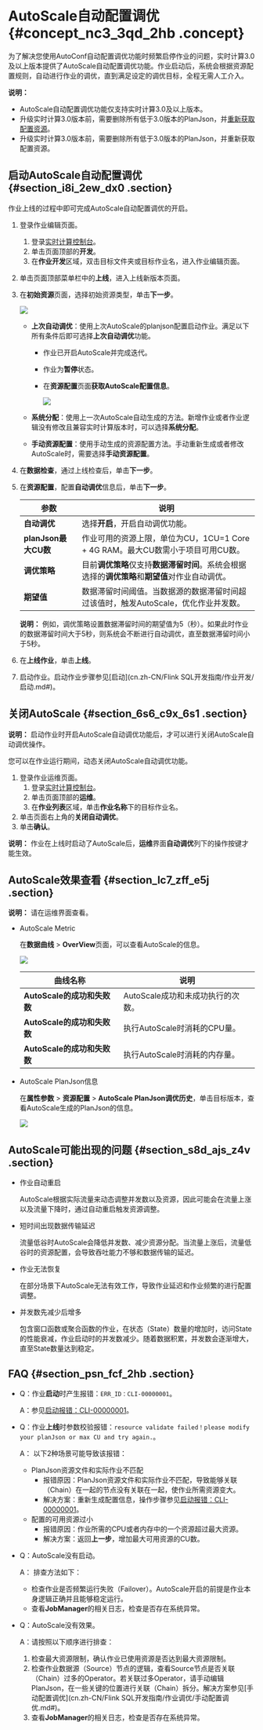 # AutoScale自动配置调优 {#concept_nc3_3qd_2hb .concept}

为了解决您使用AutoConf自动配置调优功能时频繁启停作业的问题，实时计算3.0及以上版本提供了AutoScale自动配置调优功能。作业启动后，系统会根据资源配置规则，自动进行作业的调优，直到满足设定的调优目标，全程无需人工介入。

**说明：** 

-   AutoScale自动配置调优功能仅支持实时计算3.0及以上版本。
-   升级实时计算3.0版本前，需要删除所有低于3.0版本的PlanJson，并[重新获取配置资源](https://help.aliyun.com/knowledge_detail/109143.html)。
-   升级实时计算3.0版本前，需要删除所有低于3.0版本的PlanJson，并重新获取配置资源。

## 启动AutoScale自动配置调优 {#section_i8i_2ew_dx0 .section}

作业上线的过程中即可完成AutoScale自动配置调优的开启。

1.  登录作业编辑页面。
    1.  登录[实时计算控制台](https://stream.console.aliyun.com)。
    2.  单击页面顶部的**开发**。
    3.  在**作业开发**区域，双击目标文件夹或目标作业名，进入作业编辑页面。
2.  单击页面顶部菜单栏中的**上线**，进入上线新版本页面。
3.  在**初始资源**页面，选择初始资源类型，单击**下一步**。

    ![](http://static-aliyun-doc.oss-cn-hangzhou.aliyuncs.com/assets/img/147766/156776770946751_zh-CN.png)

    -   **上次自动调优**：使用上次AutoScale的planjson配置启动作业。满足以下所有条件后即可选择**上次自动调优**功能。
        -   作业已开启AutoScale并完成迭代。
        -   作业为**暂停**状态。
        -   在**资源配置**页面**获取AutoScale配置信息**。

            ![](http://static-aliyun-doc.oss-cn-hangzhou.aliyuncs.com/assets/img/147766/156776770959274_zh-CN.jpg)

    -   **系统分配**：使用上一次AutoScale自动生成的方法。新增作业或者作业逻辑没有修改且兼容实时计算版本时，可以选择**系统分配**。
    -   **手动资源配置**：使用手动生成的资源配置方法。手动重新生成或者修改AutoScale时，需要选择**手动资源配置**。
4.  在**数据检查**，通过上线检查后，单击**下一步**。
5.  在**资源配置**，配置**自动调优**信息后，单击**下一步**。

    |参数|说明|
    |--|--|
    |**自动调优**|选择**开启**，开启自动调优功能。|
    |**planJson最大CU数**|作业可用的资源上限，单位为CU，1CU=1 Core + 4G RAM。最大CU数需小于项目可用CU数。|
    |**调优策略**|目前**调优策略**仅支持**数据滞留时间**。系统会根据选择的**调优策略**和**期望值**对作业自动调优。|
    |**期望值**|数据滞留时间阈值。当数据源的数据滞留时间超过该值时，触发AutoScale，优化作业并发数。|

    **说明：** 例如，调优策略设置数据滞留时间的期望值为5（秒）。如果此时作业的数据滞留时间大于5秒，则系统会不断进行自动调优，直至数据滞留时间小于5秒。

6.  在**上线作业**，单击**上线**。
7.  启动作业。启动作业步骤参见[启动](cn.zh-CN/Flink SQL开发指南/作业开发/启动.md#)。

## 关闭AutoScale {#section_6s6_c9x_6s1 .section}

**说明：** 启动作业时开启AutoScale自动调优功能后，才可以进行关闭AutoScale自动调优操作。

您可以在作业运行期间，动态关闭AutoScale自动调优功能。

1.  登录作业运维页面。
    1.  登录[实时计算控制台](https://stream.console.aliyun.com)。
    2.  单击页面顶部的**运维**。
    3.  在**作业列表**区域，单击**作业名称**下的目标作业名。
2.  单击页面右上角的**关闭自动调优**。
3.  单击**确认**。

**说明：** 作业在上线时启动了AutoScale后，**运维**界面**自动调优**列下的操作按键才能生效。

## AutoScale效果查看 {#section_lc7_zff_e5j .section}

**说明：** 请在运维界面查看。

-   AutoScale Metric

    在**数据曲线** \> **OverView**页面，可以查看AutoScale的信息。

    ![](http://static-aliyun-doc.oss-cn-hangzhou.aliyuncs.com/assets/img/147766/156776770946778_zh-CN.png)

    |曲线名称|说明|
    |----|--|
    |**AutoScale的成功和失败数**|AutoScale成功和未成功执行的次数。|
    |**AutoScale的成功和失败数**|执行AutoScale时消耗的CPU量。|
    |**AutoScale的成功和失败数**|执行AutoScale时消耗的内存量。|

-   AutoScale PlanJson信息

    在**属性参数** \> **资源配置** \> **AutoScale PlanJson调优历史**，单击目标版本，查看AutoScale生成的PlanJson的信息。

    ![](http://static-aliyun-doc.oss-cn-hangzhou.aliyuncs.com/assets/img/147766/156776770946779_zh-CN.png)


## AutoScale可能出现的问题 {#section_s8d_ajs_z4v .section}

-   作业自动重启

    AutoScale根据实际流量来动态调整并发数以及资源，因此可能会在流量上涨以及流量下降时，通过自动重启触发资源调整。

-   短时间出现数据传输延迟

    流量低谷时AutoScale会降低并发数、减少资源分配。当流量上涨后，流量低谷时的资源配置，会导致吞吐能力不够和数据传输的延迟。

-   作业无法恢复

    在部分场景下AutoScale无法有效工作，导致作业延迟和作业频繁的进行配置调整。

-   并发数先减少后增多

    包含窗口函数或聚合函数的作业，在状态（State）数量的增加时，访问State的性能衰减，作业启动时的并发数减少。随着数据积累，并发数会逐渐增大，直至State数量达到稳定。


## FAQ {#section_psn_fcf_2hb .section}

-   Q：作业**启动**时产生报错：`ERR_ID：CLI-00000001`。

    A：参见[启动报错：CLI-00000001](https://help.aliyun.com/knowledge_detail/119399.html)。

-   Q：作业**上线**时参数校验报错：`resource validate failed！please modify your planJson or max CU and try again.`。

    A： 以下2种场景可能导致该报错：

    -   PlanJson资源文件和实际作业不匹配
        -   报错原因：PlanJson资源文件和实际作业不匹配，导致能够关联（Chain）在一起的节点没有关联在一起，使作业所需资源变大。
        -   解决方案：重新生成配置信息，操作步骤参见[启动报错：CLI-00000001](https://help.aliyun.com/knowledge_detail/119399.html)。
    -   配置的可用资源过小
        -   报错原因：作业所需的CPU或者内存中的一个资源超过最大资源。
        -   解决方案：返回**上一步**，增加最大可用资源的CU数。
-   Q：AutoScale没有启动。

    A： 排查方法如下：

    -   检查作业是否频繁运行失败（Failover）。AutoScale开启的前提是作业本身逻辑正确并且能够稳定运行。
    -   查看**JobManager**的相关日志，检查是否存在系统异常。
-   Q：AutoScale没有效果。

    A：请按照以下顺序进行排查：

    1.  检查最大资源限制，确认作业已使用资源是否达到最大资源限制。
    2.  检查作业数据源（Source）节点的逻辑，查看Source节点是否关联（Chain）过多的Operator。若关联过多Operator，请手动编辑PlanJson，在一些关键的位置进行关联（Chain）拆分。解决方案参见[手动配置调优](cn.zh-CN/Flink SQL开发指南/作业调优/手动配置调优.md#)。
    3.  查看**JobManager**的相关日志，检查是否存在系统异常。

